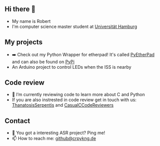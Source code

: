 ## Hi there 👋
- My name is Robert
- I'm computer science master student at [Universität Hamburg](https://www-uni-hamburg.de)


## My projects
- ➡️ Check out my Python Wrapper for etherpad! It's called [PyEtherPad](https://github.com/Alienmaster/PyEtherpadLite) and can also be found on [PyPi](https://pypi.org/project/pyetherpadlite/)
- An Arduino project to control LEDs when the ISS is nearby

## Code review
- 🌱 I’m currently reviewing code to learn more about C and Python
- If you are also instrested in code review get in touch with us: [ThanatosisSerpentis](https://github.com/ThanatosisSerpentis) and [CasualCCodeReviewers](https://github.com/CasualCCodeReviewers)

## Contact
- 📣 You got a interesting ASR project? Ping me!
- 📫 How to reach me: github@crpykng.de
<!--
**Alienmaster/Alienmaster** is a ✨ _special_ ✨ repository because its `README.md` (this file) appears on your GitHub profile.

Here are some ideas to get you started:

- 🔭 I’m currently working on ...
- 🌱 I’m currently learning ...
- 👯 I’m looking to collaborate on ...
- 🤔 I’m looking for help with ...
- 💬 Ask me about ...
- 📫 How to reach me: ...
- 😄 Pronouns: ...
- ⚡ Fun fact: ...
-->
